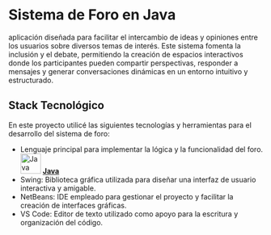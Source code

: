 # Sistema de Foro en Java

aplicación diseñada para facilitar el intercambio de ideas y opiniones entre los usuarios sobre diversos temas de interés. Este sistema fomenta la inclusión y el debate, permitiendo la creación de espacios interactivos donde los participantes pueden compartir perspectivas, responder a mensajes y generar conversaciones dinámicas en un entorno intuitivo y estructurado.

## Stack Tecnológico

En este proyecto utilicé las siguientes tecnologías y herramientas para el desarrollo del sistema de foro:

- Lenguaje principal para implementar la lógica y la funcionalidad del foro.<img src="https://upload.wikimedia.org/wikipedia/en/3/30/Java_programming_language_logo.svg" alt="Java " width="40"> [**Java**](https://www.java.com)
- Swing: Biblioteca gráfica utilizada para diseñar una interfaz de usuario interactiva y amigable.
- NetBeans: IDE empleado para gestionar el proyecto y facilitar la creación de interfaces gráficas.
- VS Code: Editor de texto utilizado como apoyo para la escritura y organización del código.
